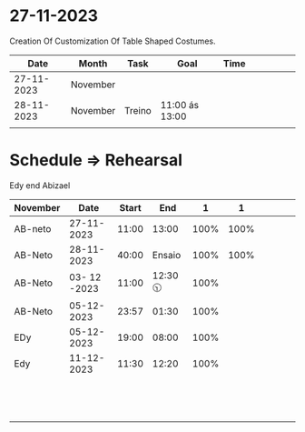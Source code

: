 # 27-11-2023

Creation Of Customization Of Table Shaped Costumes.

|   Date  |  Month   |  Task   |  Goal | Time  |     |     |     |     |     |
| --- | --- | --- | --- | --- | --- | --- | --- | --- | --- |
|  27-11-2023   |  November   |    |     |     |     |     |     |     |     |
|  28-11-2023   | November    |  Treino  | 11:00 ás 13:00    |     |     |     |     |     |     |
|     |     |     |     |     |     |     |     |     |     |



# Schedule => Rehearsal 
Edy end Abizael


|  November   |   Date  |   Start  |  End   |  1   |  1   |     |     |     |     |
|---     |  ---   |  ---   |  ---   | ---    |  --   |  --   | ---    | --    | --    |
|  AB-neto   | 27-11-2023    | 11:00     |   13:00  |  100%   | 100%    |     |     |     |     |
| AB-Neto    | 28-11-2023    | 40:00  |  Ensaio   |  100%   |  100%  |     |     |     |     |
|  AB-Neto  | 03- 12 -2023     | 11:00    | 12:30 🕥    | 100%    |     |     |     |     |     |
|  AB-Neto   |   05-12-2023   |  23:57   | 01:30    |   100%   |     |     |     |     |     |
|  EDy    |  05-12-2023   |   19:00  |  08:00   |  100%   |     |     |     |     |     |
|  Edy    |  11-12-2023    |  11:30    | 12:20    | 100%    |     |     |     |     |     |
|     |     |     |     |     |     |     |     |     |     |
|     |     |     |     |     |     |     |     |     |     |
|     |     |     |     |     |     |     |     |     |     |
|     |     |     |     |     |     |     |     |     |     |
|     |     |     |     |     |     |     |     |     |     |
|     |     |     |     |     |     |     |     |     |     |
|     |     |     |     |     |     |     |     |     |     |
|     |     |     |     |     |     |     |     |     |     |
|     |     |     |     |     |     |     |     |     |     |
|     |     |     |     |     |     |     |     |     |     |
|     |     |     |     |     |     |     |     |     |     |
|     |     |     |     |     |     |     |     |     |     |
|     |     |     |     |     |     |     |     |     |     |

